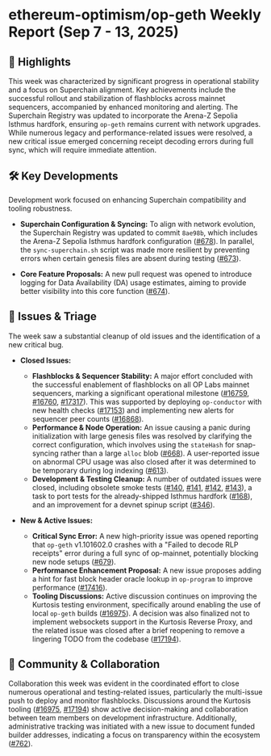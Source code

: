 # ethereum-optimism/op-geth Weekly Report (Sep 7 - 13, 2025)

## 🚀 Highlights
This week was characterized by significant progress in operational stability and a focus on Superchain alignment. Key achievements include the successful rollout and stabilization of flashblocks across mainnet sequencers, accompanied by enhanced monitoring and alerting. The Superchain Registry was updated to incorporate the Arena-Z Sepolia Isthmus hardfork, ensuring `op-geth` remains current with network upgrades. While numerous legacy and performance-related issues were resolved, a new critical issue emerged concerning receipt decoding errors during full sync, which will require immediate attention.

## 🛠️ Key Developments
Development work focused on enhancing Superchain compatibility and tooling robustness.

- **Superchain Configuration & Syncing:** To align with network evolution, the Superchain Registry was updated to commit `8ae98b`, which includes the Arena-Z Sepolia Isthmus hardfork configuration ([#678](https://github.com/ethereum-optimism/op-geth/pull/678)). In parallel, the `sync-superchain.sh` script was made more resilient by preventing errors when certain genesis files are absent during testing ([#673](https://github.com/ethereum-optimism/op-geth/pull/673)).

- **Core Feature Proposals:** A new pull request was opened to introduce logging for Data Availability (DA) usage estimates, aiming to provide better visibility into this core function ([#674](https://github.com/ethereum-optimism/op-geth/pull/674)).

## 🐛 Issues & Triage
The week saw a substantial cleanup of old issues and the identification of a new critical bug.

- **Closed Issues:**
    - **Flashblocks & Sequencer Stability:** A major effort concluded with the successful enablement of flashblocks on all OP Labs mainnet sequencers, marking a significant operational milestone ([#16759](https://github.com/ethereum-optimism/op-geth/issues/16759), [#16760](https://github.com/ethereum-optimism/op-geth/issues/16760), [#17317](https://github.com/ethereum-optimism/op-geth/issues/17317)). This was supported by deploying `op-conductor` with new health checks ([#17153](https://github.com/ethereum-optimism/op-geth/issues/17153)) and implementing new alerts for sequencer peer counts ([#16868](https://github.com/ethereum-optimism/op-geth/issues/16868)).
    - **Performance & Node Operation:** An issue causing a panic during initialization with large genesis files was resolved by clarifying the correct configuration, which involves using the `stateHash` for snap-syncing rather than a large `alloc` blob ([#668](https://github.com/ethereum-optimism/op-geth/issues/668)). A user-reported issue on abnormal CPU usage was also closed after it was determined to be temporary during log indexing ([#613](https://github.com/ethereum-optimism/op-geth/issues/613)).
    - **Development & Testing Cleanup:** A number of outdated issues were closed, including obsolete smoke tests ([#140](https://github.com/ethereum-optimism/op-geth/issues/140), [#141](https://github.com/ethereum-optimism/op-geth/issues/141), [#142](https://github.com/ethereum-optimism/op-geth/issues/142), [#143](https://github.com/ethereum-optimism/op-geth/issues/143)), a task to port tests for the already-shipped Isthmus hardfork ([#168](https://github.com/ethereum-optimism/op-geth/issues/168)), and an improvement for a devnet spinup script ([#346](https://github.com/ethereum-optimism/op-geth/issues/346)).

- **New & Active Issues:**
    - **Critical Sync Error:** A new high-priority issue was opened reporting that `op-geth` v1.101602.0 crashes with a "Failed to decode RLP receipts" error during a full sync of op-mainnet, potentially blocking new node setups ([#679](https://github.com/ethereum-optimism/op-geth/issues/679)).
    - **Performance Enhancement Proposal:** A new issue proposes adding a hint for fast block header oracle lookup in `op-program` to improve performance ([#17416](https://github.com/ethereum-optimism/op-geth/issues/17416)).
    - **Tooling Discussions:** Active discussion continues on improving the Kurtosis testing environment, specifically around enabling the use of local `op-geth` builds ([#16975](https://github.com/ethereum-optimism/op-geth/issues/16975)). A decision was also finalized not to implement websockets support in the Kurtosis Reverse Proxy, and the related issue was closed after a brief reopening to remove a lingering TODO from the codebase ([#17194](https://github.com/ethereum-optimism/op-geth/issues/17194)).

## 💬 Community & Collaboration
Collaboration this week was evident in the coordinated effort to close numerous operational and testing-related issues, particularly the multi-issue push to deploy and monitor flashblocks. Discussions around the Kurtosis tooling ([#16975](https://github.com/ethereum-optimism/op-geth/issues/16975), [#17194](https://github.com/ethereum-optimism/op-geth/issues/17194)) show active decision-making and collaboration between team members on development infrastructure. Additionally, administrative tracking was initiated with a new issue to document funded builder addresses, indicating a focus on transparency within the ecosystem ([#762](https://github.com/ethereum-optimism/op-geth/issues/762)).